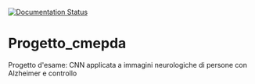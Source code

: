 

[![Documentation Status](https://readthedocs.org/projects/progetto-cmepda/badge/?version=latest)](https://progetto-cmepda.readthedocs.io/en/latest)

# Progetto_cmepda
Progetto d'esame: CNN applicata a immagini neurologiche di persone con Alzheimer e controllo
